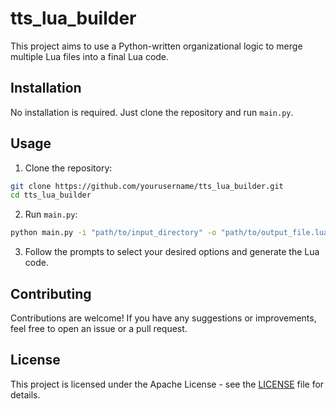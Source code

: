 # tts_lua_builder

This project aims to use a Python-written organizational logic to merge multiple Lua files into a final Lua code.

## Installation

No installation is required. Just clone the repository and run `main.py`.

## Usage

1. Clone the repository:

```bash
git clone https://github.com/yourusername/tts_lua_builder.git
cd tts_lua_builder
```

2. Run `main.py`:

```bash
python main.py -i "path/to/input_directory" -o "path/to/output_file.lua
```

3. Follow the prompts to select your desired options and generate the Lua code.

## Contributing

Contributions are welcome! If you have any suggestions or improvements, feel free to open an issue or a pull request.

## License

This project is licensed under the Apache License - see the [LICENSE](https://opensource.org/licenses/MIT) file for details.
